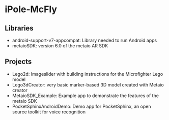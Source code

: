 iPole-McFly
===========

Libraries
---------

- android-support-v7-appcompat: Library needed to run Android apps
- metaioSDK: version 6.0 of the metaio AR SDK

Projects
--------

- Lego2d: Imageslider with building instructions for the Microfighter Lego model
- Lego3dCreator: very basic marker-based 3D model created with Metaio creator
- MetaioSDK_Example: Example app to demonstrate the features of the metaio SDK
- PocketSphinxAndroidDemo: Demo app for PocketSphinx, an open source toolkit for voice recognition